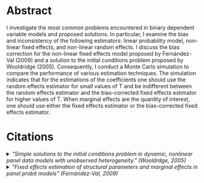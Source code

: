 # Abstract

I investigate the most common problems encountered in binary dependent variable models and proposed solutions. In particular, I examine the bias and inconsistency of the following estimators: linear probability model, non-linear fixed effects, and non-linear random effects. I discuss the bias correction for the non-linear fixed effects model proposed by Fernández-Val (2009) and a solution to the initial conditions problem proposed by Wooldridge (2005). Consequently, I conduct a Monte Carlo simulation to compare the performance of various estimation techniques. The simulation indicates that for the estimations of the coefficients one should use the random effects estimator for small values of T and be indifferent between the random effects estimator and the bias-corrected fixed effects estimator for higher values of T. When marginal effects are the quantity of interest, one should use either the fixed effects estimator or the bias-corrected fixed effects estimator.

# Citations

<details>
    <summary>
      <em>"Simple solutions to the initial conditions problem in dynamic, nonlinear panel data models with unobserved heterogeneity." (Wooldrdge, 2005)</em>
    </summary>
    <br/>
    <pre>
@article{wooldridge2005simple,
  title={Simple solutions to the initial conditions problem in dynamic, nonlinear panel data models with unobserved heterogeneity},
  author={Wooldridge, Jeffrey M},
  journal={Journal of applied econometrics},
  volume={20},
  number={1},
  pages={39--54},
  year={2005},
  publisher={Wiley Online Library}
}
</pre>
  </details>
  
<details>
    <summary>
      <em>"Fixed effects estimation of structural parameters and marginal effects in panel probit models" (Fernández-Val, 2009)</em>
    </summary>
    <br/>
    <pre>
@article{fernandez2009fixed,
  title={Fixed effects estimation of structural parameters and marginal effects in panel probit models},
  author={Fern{\'a}ndez-Val, Iv{\'a}n},
  journal={Journal of Econometrics},
  volume={150},
  number={1},
  pages={71--85},
  year={2009},
  publisher={Elsevier}
}
</pre>
  </details>
